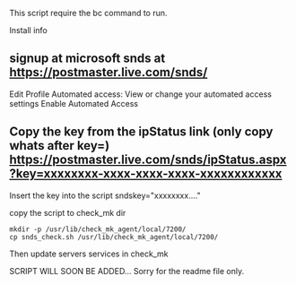 This script require the bc command to run.

Install info

signup at microsoft snds at
https://postmaster.live.com/snds/
------
Edit Profile
Automated access: View or change your automated access settings
Enable Automated Access

Copy the key from the ipStatus link (only copy whats after key=)
https://postmaster.live.com/snds/ipStatus.aspx?key=xxxxxxxx-xxxx-xxxx-xxxx-xxxxxxxxxxxx
------

Insert the key into the script
sndskey="xxxxxxxx...."

copy the script to check_mk dir

	mkdir -p /usr/lib/check_mk_agent/local/7200/
	cp snds_check.sh /usr/lib/check_mk_agent/local/7200/

Then update servers services in check_mk


SCRIPT WILL SOON BE ADDED... Sorry for the readme file only.

